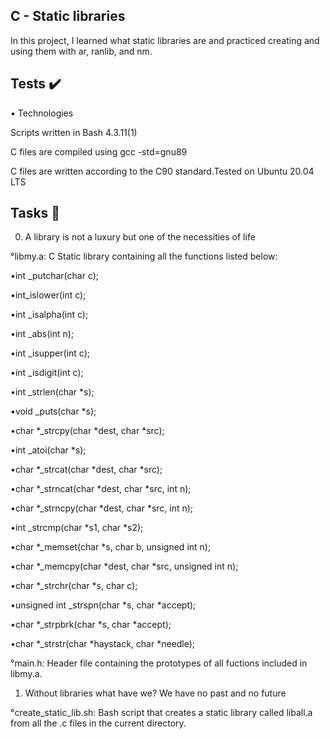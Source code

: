 ## C - Static libraries

In this project, I learned what static libraries are and practiced creating and using them with ar, ranlib, and nm.

## Tests ✔️

• Technologies

Scripts written in Bash 4.3.11(1)

C files are compiled using gcc -std=gnu89

C files are written according to the C90 standard.Tested on Ubuntu 20.04 LTS

## Tasks 📃

0. A library is not a luxury but one of the necessities of life

°libmy.a: C Static library containing all the functions listed below:

•int _putchar(char c);

•int_islower(int c);

•int _isalpha(int c);

•int _abs(int n);

•int _isupper(int c);

•int _isdigit(int c);

•int _strlen(char *s);

•void _puts(char *s);

•char *_strcpy(char *dest, char *src);

•int _atoi(char *s);

•char *_strcat(char *dest, char *src);

•char *_strncat(char *dest, char *src, int n);

•char *_strncpy(char *dest, char *src, int n);

•int _strcmp(char *s1, char *s2);

•char *_memset(char *s, char b, unsigned int n);

•char *_memcpy(char *dest, char *src, unsigned int n);

•char *_strchr(char *s, char c);

•unsigned int _strspn(char *s, char *accept);

•char *_strpbrk(char *s, char *accept);

•char *_strstr(char *haystack, char *needle);

°main.h: Header file containing the prototypes of all fuctions included in libmy.a.

1. Without libraries what have we? We have no past and no future

°create_static_lib.sh: Bash script that creates a static library called liball.a from all the .c files in the current directory.
